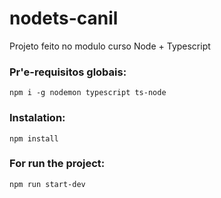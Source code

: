 # nodets-canil
Projeto feito no modulo curso Node + Typescript

### Pr'e-requisitos globais:
`npm i -g nodemon typescript ts-node`

### Instalation:
`npm install`

### For run the project:
`npm run start-dev`